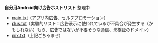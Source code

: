 <strong>自分用Android向け広告ホストリスト</strong>
整理中
* [main.txt](https://raw.githubusercontent.com/mori-jio/adb_filter/main/hosts/main.txt)（アプリ内広告、セルフプロモーション）
* [plus.txt](https://raw.githubusercontent.com/mori-jio/adb_filter/main/hosts/plus.txt)（実験的リスト：広告表示に使われているが不具合が発生する（かもしれない）もの、広告ではないが不要そうな通信、未検証のドメイン）
* [mix.txt](https://raw.githubusercontent.com/mori-jio/adb_filter/main/hosts/mix.txt)（上記ごちゃまぜ）
